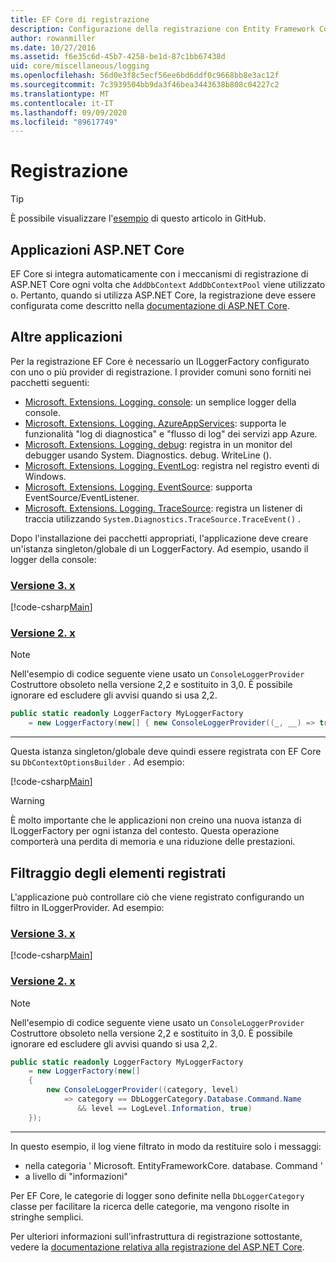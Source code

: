 ```yaml
---
title: EF Core di registrazione
description: Configurazione della registrazione con Entity Framework Core
author: rowanmiller
ms.date: 10/27/2016
ms.assetid: f6e35c6d-45b7-4258-be1d-87c1bb67438d
uid: core/miscellaneous/logging
ms.openlocfilehash: 56d0e3f8c5ecf56ee6bd6ddf0c9668bb8e3ac12f
ms.sourcegitcommit: 7c3939504bb9da3f46bea3443638b808c04227c2
ms.translationtype: MT
ms.contentlocale: it-IT
ms.lasthandoff: 09/09/2020
ms.locfileid: "89617749"
---
```

# <a name="logging"></a>Registrazione

> [!TIP]  
> È possibile visualizzare l'[esempio](https://github.com/dotnet/EntityFramework.Docs/tree/master/samples/core/Miscellaneous/Logging) di questo articolo in GitHub.

## <a name="aspnet-core-applications"></a>Applicazioni ASP.NET Core

EF Core si integra automaticamente con i meccanismi di registrazione di ASP.NET Core ogni volta che `AddDbContext` `AddDbContextPool` viene utilizzato o. Pertanto, quando si utilizza ASP.NET Core, la registrazione deve essere configurata come descritto nella [documentazione di ASP.NET Core](/aspnet/core/fundamentals/logging?tabs=aspnetcore2x).

## <a name="other-applications"></a>Altre applicazioni

Per la registrazione EF Core è necessario un ILoggerFactory configurato con uno o più provider di registrazione. I provider comuni sono forniti nei pacchetti seguenti:

* [Microsoft. Extensions. Logging. console](https://www.nuget.org/packages/Microsoft.Extensions.Logging.Console/): un semplice logger della console.
* [Microsoft. Extensions. Logging. AzureAppServices](https://www.nuget.org/packages/Microsoft.Extensions.Logging.AzureAppServices/): supporta le funzionalità "log di diagnostica" e "flusso di log" dei servizi app Azure.
* [Microsoft. Extensions. Logging. debug](https://www.nuget.org/packages/Microsoft.Extensions.Logging.Debug/): registra in un monitor del debugger usando System. Diagnostics. debug. WriteLine ().
* [Microsoft. Extensions. Logging. EventLog](https://www.nuget.org/packages/Microsoft.Extensions.Logging.EventLog/): registra nel registro eventi di Windows.
* [Microsoft. Extensions. Logging. EventSource](https://www.nuget.org/packages/Microsoft.Extensions.Logging.EventSource/): supporta EventSource/EventListener.
* [Microsoft. Extensions. Logging. TraceSource](https://www.nuget.org/packages/Microsoft.Extensions.Logging.TraceSource/): registra un listener di traccia utilizzando `System.Diagnostics.TraceSource.TraceEvent()` .

Dopo l'installazione dei pacchetti appropriati, l'applicazione deve creare un'istanza singleton/globale di un LoggerFactory. Ad esempio, usando il logger della console:

### <a name="version-3x"></a>[Versione 3. x](#tab/v3)

[!code-csharp[Main](../../../samples/core/Miscellaneous/Logging/Logging/BloggingContext.cs#DefineLoggerFactory)]

### <a name="version-2x"></a>[Versione 2. x](#tab/v2)

> [!NOTE]
> Nell'esempio di codice seguente viene usato un `ConsoleLoggerProvider` Costruttore obsoleto nella versione 2,2 e sostituito in 3,0. È possibile ignorare ed escludere gli avvisi quando si usa 2,2.

``` csharp
public static readonly LoggerFactory MyLoggerFactory
    = new LoggerFactory(new[] { new ConsoleLoggerProvider((_, __) => true, true) });
```

***

Questa istanza singleton/globale deve quindi essere registrata con EF Core su `DbContextOptionsBuilder` . Ad esempio:

[!code-csharp[Main](../../../samples/core/Miscellaneous/Logging/Logging/BloggingContext.cs#RegisterLoggerFactory)]

> [!WARNING]
> È molto importante che le applicazioni non creino una nuova istanza di ILoggerFactory per ogni istanza del contesto. Questa operazione comporterà una perdita di memoria e una riduzione delle prestazioni.

## <a name="filtering-what-is-logged"></a>Filtraggio degli elementi registrati

L'applicazione può controllare ciò che viene registrato configurando un filtro in ILoggerProvider. Ad esempio:

### <a name="version-3x"></a>[Versione 3. x](#tab/v3)

[!code-csharp[Main](../../../samples/core/Miscellaneous/Logging/Logging/BloggingContextWithFiltering.cs#DefineLoggerFactory)]

### <a name="version-2x"></a>[Versione 2. x](#tab/v2)

> [!NOTE]
> Nell'esempio di codice seguente viene usato un `ConsoleLoggerProvider` Costruttore obsoleto nella versione 2,2 e sostituito in 3,0. È possibile ignorare ed escludere gli avvisi quando si usa 2,2.

``` csharp
public static readonly LoggerFactory MyLoggerFactory
    = new LoggerFactory(new[]
    {
        new ConsoleLoggerProvider((category, level)
            => category == DbLoggerCategory.Database.Command.Name
               && level == LogLevel.Information, true)
    });
```

***

In questo esempio, il log viene filtrato in modo da restituire solo i messaggi:

* nella categoria ' Microsoft. EntityFrameworkCore. database. Command '
* a livello di "informazioni"

Per EF Core, le categorie di logger sono definite nella `DbLoggerCategory` classe per facilitare la ricerca delle categorie, ma vengono risolte in stringhe semplici.

Per ulteriori informazioni sull'infrastruttura di registrazione sottostante, vedere la [documentazione relativa alla registrazione del ASP.NET Core](/aspnet/core/fundamentals/logging?tabs=aspnetcore2x).

